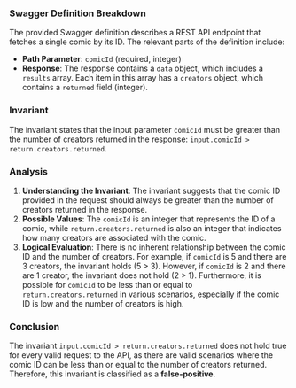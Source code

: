 ### Swagger Definition Breakdown
The provided Swagger definition describes a REST API endpoint that fetches a single comic by its ID. The relevant parts of the definition include:
- **Path Parameter**: `comicId` (required, integer)
- **Response**: The response contains a `data` object, which includes a `results` array. Each item in this array has a `creators` object, which contains a `returned` field (integer).

### Invariant
The invariant states that the input parameter `comicId` must be greater than the number of creators returned in the response: `input.comicId > return.creators.returned`.

### Analysis
1. **Understanding the Invariant**: The invariant suggests that the comic ID provided in the request should always be greater than the number of creators returned in the response. 
2. **Possible Values**: The `comicId` is an integer that represents the ID of a comic, while `return.creators.returned` is also an integer that indicates how many creators are associated with the comic. 
3. **Logical Evaluation**: There is no inherent relationship between the comic ID and the number of creators. For example, if `comicId` is 5 and there are 3 creators, the invariant holds (5 > 3). However, if `comicId` is 2 and there are 1 creator, the invariant does not hold (2 > 1). Furthermore, it is possible for `comicId` to be less than or equal to `return.creators.returned` in various scenarios, especially if the comic ID is low and the number of creators is high.

### Conclusion
The invariant `input.comicId > return.creators.returned` does not hold true for every valid request to the API, as there are valid scenarios where the comic ID can be less than or equal to the number of creators returned. Therefore, this invariant is classified as a **false-positive**.
